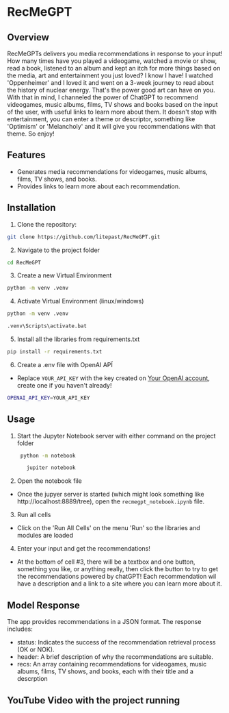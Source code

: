 # RecMeGPT

## Overview
RecMeGPTs delivers you media recommendations in response to your input! How many times have you played a videogame, watched a movie or show, read a book, listened to an album and kept an itch for more things based on the media, art and entertainment you just loved? I know I have! I watched 'Oppenheimer' and I loved it and went on a 3-week journey to read about the history of nuclear energy. That's the power good art can have on you. With that in mind, I channeled the power of ChatGPT to recommend videogames, music albums, films, TV shows and books based on the input of the user, with useful links to learn more about them.
It doesn't stop with entertainment, you can enter a theme or descriptor, something like 'Optimism' or 'Melancholy' and it will give you recommendations with that theme. So enjoy!


## Features
- Generates media recommendations for videogames, music albums, films, TV shows, and books.
- Provides links to learn more about each recommendation.

## Installation
1. Clone the repository:
```sh
git clone https://github.com/litepast/RecMeGPT.git
```
2. Navigate to the project folder
  ```sh
  cd RecMeGPT
  ```
3. Create a new Virtual Environment
  ```sh
  python -m venv .venv
  ```
4. Activate Virtual Environment (linux/windows)
  ```sh
  python -m venv .venv
  ```
  ```sh
  .venv\Scripts\activate.bat
  ```
5. Install all the libraries from requirements.txt
  ```sh
  pip install -r requirements.txt
  ```
6. Create a .env file with OpenAI APÏ
- Replace `YOUR_API_KEY` with the key created on [Your OpenAI account](https://platform.openai.com/api-keys), create one if you haven't already!
 ```sh
 OPENAI_API_KEY=YOUR_API_KEY
  ```

## Usage
1. Start the Jupyter Notebook server with either command on the project folder
   ```sh
    python -m notebook
   ```
   ```sh
      jupiter notebook
   ```
2. Open the notebook file
- Once the jupyer server is started (which might look something like http://localhost:8889/tree), open the `recmegpt_notebook.ipynb` file.

3. Run all cells
- Click on the 'Run All Cells' on the menu 'Run' so the libraries and modules are loaded

4. Enter your input and get the recommendations!
- At the bottom of cell #3, there will be a textbox and one button, something you like, or anything really, then click the button to try to get the recommendations powered by chatGPT! Each recommendation wil have a description and a link to a site where you can learn more about it.


## Model Response

The app provides recommendations in a JSON format. The response includes:
- status: Indicates the success of the recommendation retrieval process (OK or NOK).
- header: A brief description of why the recommendations are suitable.
- recs: An array containing recommendations for videogames, music albums, films, TV shows, and books, each with their title and a descrption

## YouTube Video with the project running
  
 
   
